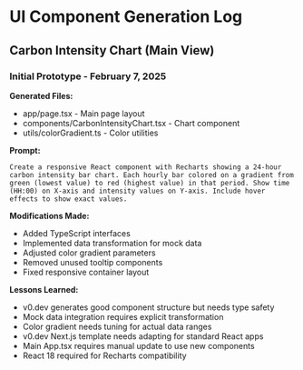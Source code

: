 # UI Component Generation Log

## Carbon Intensity Chart (Main View)

### Initial Prototype - February 7, 2025

**Generated Files:**
- app/page.tsx - Main page layout
- components/CarbonIntensityChart.tsx - Chart component
- utils/colorGradient.ts - Color utilities

**Prompt:**
```
Create a responsive React component with Recharts showing a 24-hour carbon intensity bar chart. Each hourly bar colored on a gradient from green (lowest value) to red (highest value) in that period. Show time (HH:00) on X-axis and intensity values on Y-axis. Include hover effects to show exact values.
```

**Modifications Made:**
- Added TypeScript interfaces
- Implemented data transformation for mock data
- Adjusted color gradient parameters
- Removed unused tooltip components
- Fixed responsive container layout

**Lessons Learned:**
- v0.dev generates good component structure but needs type safety
- Mock data integration requires explicit transformation
- Color gradient needs tuning for actual data ranges
- v0.dev Next.js template needs adapting for standard React apps
- Main App.tsx requires manual update to use new components
- React 18 required for Recharts compatibility
